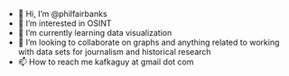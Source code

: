 - 👋 Hi, I’m @philfairbanks
- 👀 I’m interested in OSINT
- 🌱 I’m currently learning data visualization
- 💞️ I’m looking to collaborate on graphs and anything related to working with data sets for journalism and historical research
- 📫 How to reach me kafkaguy at gmail dot com

<!---
philfairbanks/philfairbanks is a ✨ special ✨ repository because its `README.md` (this file) appears on your GitHub profile.
You can click the Preview link to take a look at your changes.
--->
